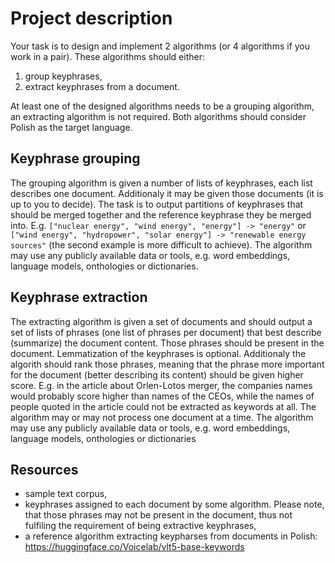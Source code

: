 # Project description

Your task is to design and implement 2 algorithms (or 4 algorithms if you work in a pair). These algorithms should either:
1. group keyphrases,
2. extract keyphrases from a document.

At least one of the designed algorithms needs to be a grouping algorithm, an extracting algorithm is not required.
Both algorithms should consider Polish as the target language.

## Keyphrase grouping

The grouping algorithm is given a number of lists of keyphrases, each list describes one document. 
Additionaly it may be given those documents (it is up to you to decide). The task is to output partitions of keyphrases that
should be merged together and the reference keyphrase they be merged into. E.g. `["nuclear energy", "wind energy",
"energy"] -> "energy"` or `["wind energy", "hydropower", "solar energy"] -> "renewable energy sources"` (the second
example is more difficult to achieve). The algorithm may use any publicly available data or tools, e.g. word embeddings,
language models, onthologies or dictionaries.


## Keyphrase extraction

The extracting algorithm is given a set of documents and should output a set of lists of phrases (one list of phrases per
document) that best describe (summarize) the document content. Those phrases should be present in the document.
Lemmatization of the keyphrases is optional. Additionaly the algorith should rank those phrases, meaning that the phrase
more important for the document (better describing its content) should be given higher score. E.g. in the article about
Orlen-Lotos merger, the companies names would probably score higher than names of the CEOs, while the names of people
quoted in the article could not be extracted as keywords at all. The algorithm may or may not process one document at a
time. The algorithm may use any publicly available data or tools, e.g. word embeddings, language models, onthologies or
dictionaries


## Resources

* sample text corpus,
* keyphrases assigned to each document by some algorithm. Please note, that those phrases may not be present in the
  document, thus not fulfiling the requirement of being extractive keyphrases,
* a reference algorithm extracting keypharses from documents in Polish: https://huggingface.co/Voicelab/vlt5-base-keywords
